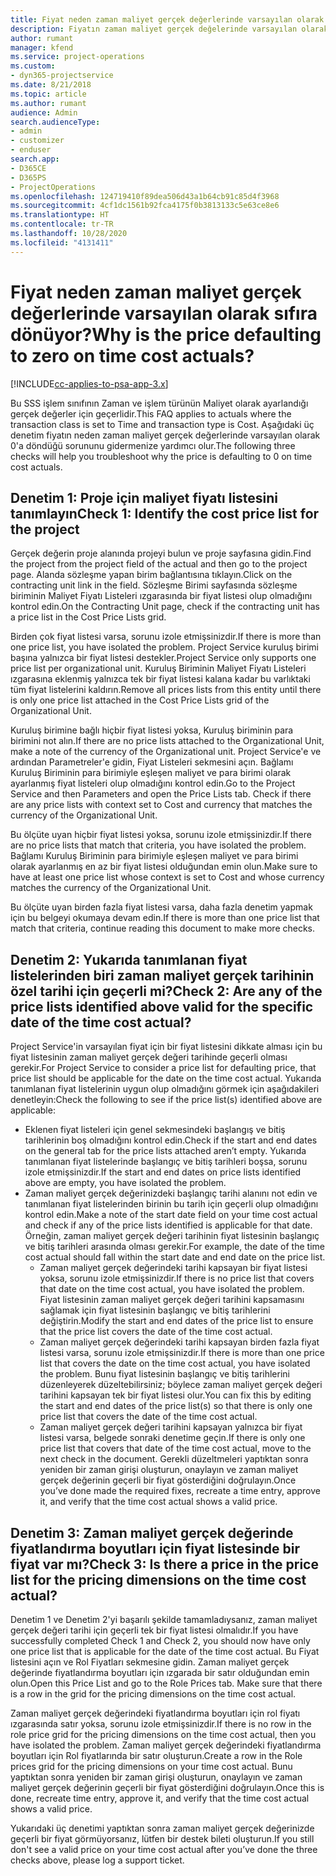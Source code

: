 ```yaml
---
title: Fiyat neden zaman maliyet gerçek değerlerinde varsayılan olarak sıfıra dönüyor?
description: Fiyatın zaman maliyet gerçek değelerinde varsayılan olarak 0'a dönmesi sorununu giderme.
author: rumant
manager: kfend
ms.service: project-operations
ms.custom:
- dyn365-projectservice
ms.date: 8/21/2018
ms.topic: article
ms.author: rumant
audience: Admin
search.audienceType:
- admin
- customizer
- enduser
search.app:
- D365CE
- D365PS
- ProjectOperations
ms.openlocfilehash: 124719410f89dea506d43a1b64cb91c85d4f3968
ms.sourcegitcommit: 4cf1dc1561b92fca4175f0b3813133c5e63ce8e6
ms.translationtype: HT
ms.contentlocale: tr-TR
ms.lasthandoff: 10/28/2020
ms.locfileid: "4131411"
---
```

# <a name="why-is-the-price-defaulting-to-zero-on-time-cost-actuals"></a><span data-ttu-id="101f9-103">Fiyat neden zaman maliyet gerçek değerlerinde varsayılan olarak sıfıra dönüyor?</span><span class="sxs-lookup"><span data-stu-id="101f9-103">Why is the price defaulting to zero on time cost actuals?</span></span>

[!INCLUDE[cc-applies-to-psa-app-3.x](../includes/cc-applies-to-psa-app-3x.md)]

<span data-ttu-id="101f9-104">Bu SSS işlem sınıfının Zaman ve işlem türünün Maliyet olarak ayarlandığı gerçek değerler için geçerlidir.</span><span class="sxs-lookup"><span data-stu-id="101f9-104">This FAQ applies to actuals where the transaction class is set to Time and transaction type is Cost.</span></span> <span data-ttu-id="101f9-105">Aşağıdaki üç denetim fiyatın neden zaman maliyet gerçek değerlerinde varsayılan olarak 0'a döndüğü sorununu gidermenize yardımcı olur.</span><span class="sxs-lookup"><span data-stu-id="101f9-105">The following three checks will help you troubleshoot why the price is defaulting to 0 on time cost actuals.</span></span>
 
## <a name="check-1-identify-the-cost-price-list-for-the-project"></a><span data-ttu-id="101f9-106">Denetim 1: Proje için maliyet fiyatı listesini tanımlayın</span><span class="sxs-lookup"><span data-stu-id="101f9-106">Check 1: Identify the cost price list for the project</span></span>

<span data-ttu-id="101f9-107">Gerçek değerin proje alanında projeyi bulun ve proje sayfasına gidin.</span><span class="sxs-lookup"><span data-stu-id="101f9-107">Find the project from the project field of the actual and then go to the project page.</span></span> <span data-ttu-id="101f9-108">Alanda sözleşme yapan birim bağlantısına tıklayın.</span><span class="sxs-lookup"><span data-stu-id="101f9-108">Click on the contracting unit link in the field.</span></span> <span data-ttu-id="101f9-109">Sözleşme Birimi sayfasında sözleşme biriminin Maliyet Fiyatı Listeleri ızgarasında bir fiyat listesi olup olmadığını kontrol edin.</span><span class="sxs-lookup"><span data-stu-id="101f9-109">On the Contracting Unit page, check if the contracting unit has a price list in the Cost Price Lists grid.</span></span>

<span data-ttu-id="101f9-110">Birden çok fiyat listesi varsa, sorunu izole etmişsinizdir.</span><span class="sxs-lookup"><span data-stu-id="101f9-110">If there is more than one price list, you have isolated the problem.</span></span> <span data-ttu-id="101f9-111">Project Service kuruluş birimi başına yalnızca bir fiyat listesi destekler.</span><span class="sxs-lookup"><span data-stu-id="101f9-111">Project Service only supports one price list per organizational unit.</span></span> <span data-ttu-id="101f9-112">Kuruluş Biriminin Maliyet Fiyatı Listeleri ızgarasına eklenmiş yalnızca tek bir fiyat listesi kalana kadar bu varlıktaki tüm fiyat listelerini kaldırın.</span><span class="sxs-lookup"><span data-stu-id="101f9-112">Remove all prices lists from this entity until there is only one price list attached in the Cost Price Lists grid of the Organizational Unit.</span></span>

<span data-ttu-id="101f9-113">Kuruluş birimine bağlı hiçbir fiyat listesi yoksa, Kuruluş biriminin para birimini not alın.</span><span class="sxs-lookup"><span data-stu-id="101f9-113">If there are no price lists attached to the Organizational Unit, make a note of the currency of the Organizational unit.</span></span> <span data-ttu-id="101f9-114">Project Service'e ve ardından Parametreler'e gidin, Fiyat Listeleri sekmesini açın. Bağlamı Kuruluş Biriminin para birimiyle eşleşen maliyet ve para birimi olarak ayarlanmış fiyat listeleri olup olmadığını kontrol edin.</span><span class="sxs-lookup"><span data-stu-id="101f9-114">Go to the Project Service and then Parameters and open the Price Lists tab. Check if there are any price lists with context set to Cost and currency that matches the currency of the Organizational Unit.</span></span>
 
<span data-ttu-id="101f9-115">Bu ölçüte uyan hiçbir fiyat listesi yoksa, sorunu izole etmişsinizdir.</span><span class="sxs-lookup"><span data-stu-id="101f9-115">If there are no price lists that match that criteria, you have isolated the problem.</span></span> <span data-ttu-id="101f9-116">Bağlamı Kuruluş Biriminin para birimiyle eşleşen maliyet ve para birimi olarak ayarlanmış en az bir fiyat listesi olduğundan emin olun.</span><span class="sxs-lookup"><span data-stu-id="101f9-116">Make sure to have at least one price list whose context is set to Cost and whose currency matches the currency of the Organizational Unit.</span></span>

<span data-ttu-id="101f9-117">Bu ölçüte uyan birden fazla fiyat listesi varsa, daha fazla denetim yapmak için bu belgeyi okumaya devam edin.</span><span class="sxs-lookup"><span data-stu-id="101f9-117">If there is more than one price list that match that criteria, continue reading this document to make more checks.</span></span>

## <a name="check-2-are-any-of-the-price-lists-identified-above-valid-for-the-specific-date-of-the-time-cost-actual"></a><span data-ttu-id="101f9-118">Denetim 2: Yukarıda tanımlanan fiyat listelerinden biri zaman maliyet gerçek tarihinin özel tarihi için geçerli mi?</span><span class="sxs-lookup"><span data-stu-id="101f9-118">Check 2: Are any of the price lists identified above valid for the specific date of the time cost actual?</span></span>

<span data-ttu-id="101f9-119">Project Service'in varsayılan fiyat için bir fiyat listesini dikkate alması için bu fiyat listesinin zaman maliyet gerçek değeri tarihinde geçerli olması gerekir.</span><span class="sxs-lookup"><span data-stu-id="101f9-119">For Project Service to consider a price list for defaulting price, that price list should be applicable for the date on the time cost actual.</span></span> <span data-ttu-id="101f9-120">Yukarıda tanımlanan fiyat listelerinin uygun olup olmadığını görmek için aşağıdakileri denetleyin:</span><span class="sxs-lookup"><span data-stu-id="101f9-120">Check the following to see if the price list(s) identified above are applicable:</span></span>

- <span data-ttu-id="101f9-121">Eklenen fiyat listeleri için genel sekmesindeki başlangış ve bitiş tarihlerinin boş olmadığını kontrol edin.</span><span class="sxs-lookup"><span data-stu-id="101f9-121">Check if the start and end dates on the general tab for the price lists attached aren’t empty.</span></span> <span data-ttu-id="101f9-122">Yukarıda tanımlanan fiyat listelerinde başlangıç ve bitiş tarihleri boşsa, sorunu izole etmişsinizdir.</span><span class="sxs-lookup"><span data-stu-id="101f9-122">If the start and end dates on price lists identified above are empty, you have isolated the problem.</span></span> 
- <span data-ttu-id="101f9-123">Zaman maliyet gerçek değerinizdeki başlangıç tarihi alanını not edin ve tanımlanan fiyat listelerinden birinin bu tarih için geçerli olup olmadığını kontrol edin.</span><span class="sxs-lookup"><span data-stu-id="101f9-123">Make a note of the start date field on your time cost actual and check if any of the price lists identified is applicable for that date.</span></span> <span data-ttu-id="101f9-124">Örneğin, zaman maliyet gerçek değeri tarihinin fiyat listesinin başlangıç ve bitiş tarihleri arasında olması gerekir.</span><span class="sxs-lookup"><span data-stu-id="101f9-124">For example, the date of the time cost actual should fall within the start date and end date on the price list.</span></span> 
    - <span data-ttu-id="101f9-125">Zaman maliyet gerçek değerindeki tarihi kapsayan bir fiyat listesi yoksa, sorunu izole etmişsinizdir.</span><span class="sxs-lookup"><span data-stu-id="101f9-125">If there is no price list that covers that date on the time cost actual, you have isolated the problem.</span></span> <span data-ttu-id="101f9-126">Fiyat listesinin zaman maliyet gerçek değeri tarihini kapsamasını sağlamak için fiyat listesinin başlangıç ve bitiş tarihlerini değiştirin.</span><span class="sxs-lookup"><span data-stu-id="101f9-126">Modify the start and end dates of the price list to ensure that the price list covers the date of the time cost actual.</span></span> 
    - <span data-ttu-id="101f9-127">Zaman maliyet gerçek değerindeki tarihi kapsayan birden fazla fiyat listesi varsa, sorunu izole etmişsinizdir.</span><span class="sxs-lookup"><span data-stu-id="101f9-127">If there is more than one price list that covers the date on the time cost actual, you have isolated the problem.</span></span> <span data-ttu-id="101f9-128">Bunu fiyat listesinin başlangıç ve bitiş tarihlerini düzenleyerek düzeltebilirsiniz; böylece zaman maliyet gerçek değeri tarihini kapsayan tek bir fiyat listesi olur.</span><span class="sxs-lookup"><span data-stu-id="101f9-128">You can fix this by editing the start and end dates of the price list(s) so that there is only one price list that covers the date of the time cost actual.</span></span> 
    - <span data-ttu-id="101f9-129">Zaman maliyet gerçek değeri tarihini kapsayan yalnızca bir fiyat listesi varsa, belgede sonraki denetime geçin.</span><span class="sxs-lookup"><span data-stu-id="101f9-129">If there is only one price list that covers that date of the time cost actual, move to the next check in the document.</span></span>
<span data-ttu-id="101f9-130">Gerekli düzeltmeleri yaptıktan sonra yeniden bir zaman girişi oluşturun, onaylayın ve zaman maliyet gerçek değerinin geçerli bir fiyat gösterdiğini doğrulayın.</span><span class="sxs-lookup"><span data-stu-id="101f9-130">Once you’ve done made the required fixes, recreate a time entry, approve it, and verify that the time cost actual shows a valid price.</span></span>

## <a name="check-3-is-there-a-price-in-the-price-list-for-the-pricing-dimensions-on-the-time-cost-actual"></a><span data-ttu-id="101f9-131">Denetim 3: Zaman maliyet gerçek değerinde fiyatlandırma boyutları için fiyat listesinde bir fiyat var mı?</span><span class="sxs-lookup"><span data-stu-id="101f9-131">Check 3: Is there a price in the price list for the pricing dimensions on the time cost actual?</span></span>

<span data-ttu-id="101f9-132">Denetim 1 ve Denetim 2'yi başarılı şekilde tamamladıysanız, zaman maliyet gerçek değeri tarihi için geçerli tek bir fiyat listesi olmalıdır.</span><span class="sxs-lookup"><span data-stu-id="101f9-132">If you have successfully completed Check 1 and Check 2, you should now have only one price list that is applicable for the date of the time cost actual.</span></span> <span data-ttu-id="101f9-133">Bu Fiyat listesini açın ve Rol Fiyatları sekmesine gidin. Zaman maliyet gerçek değerinde fiyatlandırma boyutları için ızgarada bir satır olduğundan emin olun.</span><span class="sxs-lookup"><span data-stu-id="101f9-133">Open this Price List and go to the Role Prices tab. Make sure that there is a row in the grid for the pricing dimensions on the time cost actual.</span></span>

<span data-ttu-id="101f9-134">Zaman maliyet gerçek değerindeki fiyatlandırma boyutları için rol fiyatı ızgarasında satır yoksa, sorunu izole etmişsinizdir.</span><span class="sxs-lookup"><span data-stu-id="101f9-134">If there is no row in the role price grid for the pricing dimensions on the time cost actual, then you have isolated the problem.</span></span> <span data-ttu-id="101f9-135">Zaman maliyet gerçek değerindeki fiyatlandırma boyutları için Rol fiyatlarında bir satır oluşturun.</span><span class="sxs-lookup"><span data-stu-id="101f9-135">Create a row in the Role prices grid for the pricing dimensions on your time cost actual.</span></span> <span data-ttu-id="101f9-136">Bunu yaptıktan sonra yeniden bir zaman girişi oluşturun, onaylayın ve zaman maliyet gerçek değerinin geçerli bir fiyat gösterdiğini doğrulayın.</span><span class="sxs-lookup"><span data-stu-id="101f9-136">Once this is done, recreate time entry, approve it, and verify that the time cost actual shows a valid price.</span></span>
 
<span data-ttu-id="101f9-137">Yukarıdaki üç denetimi yaptıktan sonra zaman maliyet gerçek değerinizde geçerli bir fiyat görmüyorsanız, lütfen bir destek bileti oluşturun.</span><span class="sxs-lookup"><span data-stu-id="101f9-137">If you still don't see a valid price on your time cost actual after you’ve done the three checks above, please log a support ticket.</span></span>



